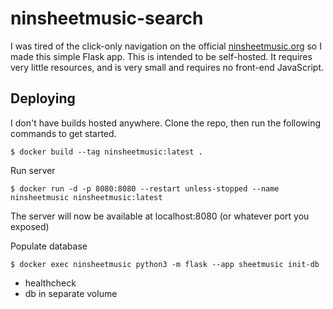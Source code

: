 # ninsheetmusic-search

I was tired of the click-only navigation on the official [ninsheetmusic.org](ninsheetmusic.org)
so I made this simple Flask app. This is intended to be self-hosted. It requires very little resources,
and is very small and requires no front-end JavaScript.

## Deploying

I don't have builds hosted anywhere. Clone the repo, then run the following commands to get started.

```
$ docker build --tag ninsheetmusic:latest .
```

Run server

```
$ docker run -d -p 8080:8080 --restart unless-stopped --name ninsheetmusic ninsheetmusic:latest
```

The server will now be available at localhost:8080 (or whatever port you exposed)

Populate database

```
$ docker exec ninsheetmusic python3 -m flask --app sheetmusic init-db
```

* healthcheck
* db in separate volume
